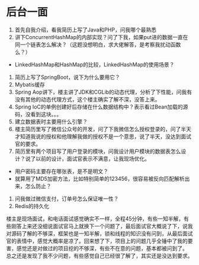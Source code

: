 # 后台一面

1. 首先自我介绍，看我简历上写了Java和PHP，问我哪个最熟悉
2. 讲下ConcurrentHashMap的内部实现？问了下我，如果put进的数据一直在同一个链表怎么解决？（这题没想明白，求大佬解答，是考察我扰动函数么？）

- LinkedHashMap和HashMap的比较，LinkedHashMap的使用场景？

1. 简历上写了SpringBoot，说下为什么要用它？
2. Mybatis缓存
3. Spring Aop讲下，楼主讲了JDK和CGLib的动态代理，分析了下性能，问我有没有其他的动态代理方式，这个楼主确实了解不深，没答上来。
4. Spring IoC的单例创建好后存储在什么数据结构中？表示看过Bean加载的源码，没看到这块。。。
5. 建立数据表时主要用什么引擎？
6. 楼主简历里写了微信公众号的开发，问了下我微信怎么授权登录的，问了半天才知道我说的授权和他理解我做的授权不是一个意思，说了半天，没达到面试官的要求。
7. 简历里有两个项目写了用户登录的模块，问我设计用户模块的数据表怎么设计？说了以前的设计，面试官表示不满意，让我现场优化。

- 用户密码主要存在哪张表，是不是明文？
- 就算用了MD5加密方法，比如特别简单的123456，很容易被反向匹配解析出来，怎么防止？

1. 问我做过微信支付，订单号怎么保证唯一性？
2. Redis的持久化

楼主是现场面试，和电话面试感觉确实不一样，全程45分钟，有些一知半解，有些刚答上来还没细说面试官马上就换下一个问题了，最后面试官大概说了下，说我对源码了解的不够深，框架也是一知半解，锁和线程的知识没有问到，从最后面试官的表情中，感觉大概率是凉了。回来想了下，项目上的问题几乎全锤中了我的要害，感觉还是对做过的项目挖的不够深，有些不在意的问题，基本都被问到了。
总之还是发现了我不少问题，有些感觉自己已经很了解了，其实还是没达到要求。
